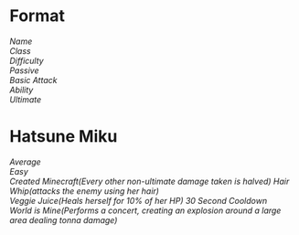 # Format
 *Name*   
 *Class*  
 *Difficulty*  
 *Passive*  
 *Basic Attack*  
 *Ability*  
 *Ultimate*   

# Hatsune Miku
 *Average*  
 *Easy*  
 *Created Minecraft(Every other non-ultimate damage taken is halved)* 
 *Hair Whip(attacks the enemy using her hair)*  
 *Veggie Juice(Heals herself for 10% of her HP) 30 Second Cooldown*  
 *World is Mine(Performs a concert, creating an explosion around a large area dealing tonna damage)*   
